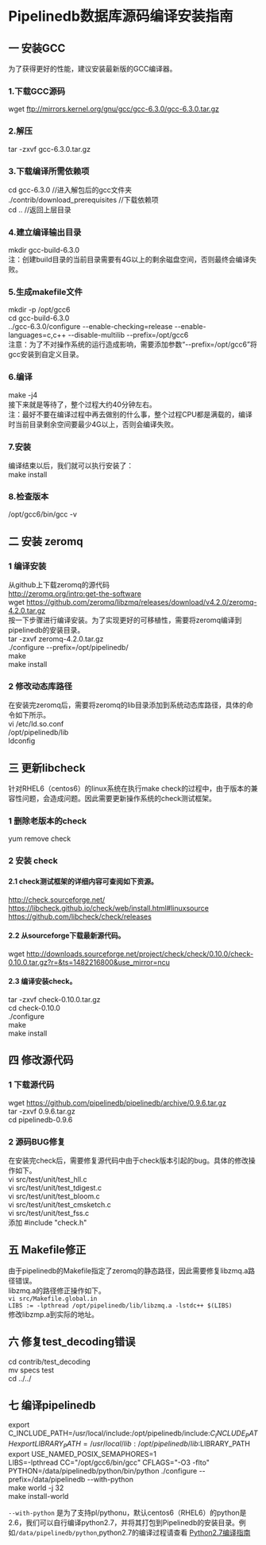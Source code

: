 # Pipelinedb数据库源码编译安装指南
## 一 安装GCC
为了获得更好的性能，建议安装最新版的GCC编译器。

### 1.下载GCC源码
wget ftp://mirrors.kernel.org/gnu/gcc/gcc-6.3.0/gcc-6.3.0.tar.gz

### 2.解压
tar -zxvf gcc-6.3.0.tar.gz

### 3.下载编译所需依赖项
cd gcc-6.3.0     					//进入解包后的gcc文件夹  
./contrib/download_prerequisites	//下载依赖项   
cd ..                          		//返回上层目录  

### 4.建立编译输出目录
mkdir gcc-build-6.3.0    
注：创建build目录的当前目录需要有4G以上的剩余磁盘空间，否则最终会编译失败。

### 5.生成makefile文件
mkdir -p /opt/gcc6     
cd gcc-build-6.3.0     
../gcc-6.3.0/configure --enable-checking=release --enable-languages=c,c++ --disable-multilib --prefix=/opt/gcc6    
注意：为了不对操作系统的运行造成影响，需要添加参数“--prefix=/opt/gcc6”将gcc安装到自定义目录。

### 6.编译
make -j4   
接下来就是等待了，整个过程大约40分钟左右。     
注：最好不要在编译过程中再去做别的什么事，整个过程CPU都是满载的，编译时当前目录剩余空间要最少4G以上，否则会编译失败。

### 7.安装
编译结束以后，我们就可以执行安装了：   
make install   

### 8.检查版本
/opt/gcc6/bin/gcc -v

## 二 安装 zeromq
### 1 编译安装
从github上下载zeromq的源代码    
http://zeromq.org/intro:get-the-software    
wget https://github.com/zeromq/libzmq/releases/download/v4.2.0/zeromq-4.2.0.tar.gz    
按一下步骤进行编译安装。为了实现更好的可移植性，需要将zeromq编译到pipelinedb的安装目录。    
tar -zxvf zeromq-4.2.0.tar.gz   
./configure --prefix=/opt/pipelinedb/    
make    
make install   

### 2 修改动态库路径
在安装完zeromq后，需要将zeromq的lib目录添加到系统动态库路径，具体的命令如下所示。    
vi /etc/ld.so.conf  
/opt/pipelinedb/lib   
ldconfig  

## 三 更新libcheck
针对RHEL6（centos6）的linux系统在执行make check的过程中，由于版本的兼容性问题，会造成问题。因此需要更新操作系统的check测试框架。

### 1 删除老版本的check
yum remove check

### 2 安装 check
#### 2.1 check测试框架的详细内容可查阅如下资源。
http://check.sourceforge.net/   
https://libcheck.github.io/check/web/install.html#linuxsource  
https://github.com/libcheck/check/releases

#### 2.2 从sourceforge下载最新源代码。
wget http://downloads.sourceforge.net/project/check/check/0.10.0/check-0.10.0.tar.gz?r=&ts=1482216800&use_mirror=ncu

#### 2.3 编译安装check。
tar -zxvf check-0.10.0.tar.gz  
cd check-0.10.0  
./configure  
make  
make install  

## 四 修改源代码

### 1 下载源代码
wget https://github.com/pipelinedb/pipelinedb/archive/0.9.6.tar.gz    
tar -zxvf 0.9.6.tar.gz     
cd pipelinedb-0.9.6

### 2 源码BUG修复
在安装完check后，需要修复源代码中由于check版本引起的bug。具体的修改操作如下。   
vi src/test/unit/test_hll.c   
vi src/test/unit/test_tdigest.c    
vi src/test/unit/test_bloom.c   
vi src/test/unit/test_cmsketch.c   
vi src/test/unit/test_fss.c   
添加 #include "check.h"  

## 五 Makefile修正
由于pipelinedb的Makefile指定了zeromq的静态路径，因此需要修复libzmq.a路径错误。     
libzmq.a的路径修正操作如下。    
`vi src/Makefile.global.in`    
`LIBS := -lpthread /opt/pipelinedb/lib/libzmq.a -lstdc++ $(LIBS)`   
修改libzmp.a到实际的地址。

## 六 修复test_decoding错误
cd contrib/test_decoding    
mv specs test    
cd ../../     

## 七 编译pipelinedb
export C_INCLUDE_PATH=/usr/local/include:/opt/pipelinedb/include:$C_INCLUDE_PATH     
export LIBRARY_PATH=/usr/local/lib:/opt/pipelinedb/lib:$LIBRARY_PATH    
export USE_NAMED_POSIX_SEMAPHORES=1    
LIBS=-lpthread CC="/opt/gcc6/bin/gcc" CFLAGS="-O3 -flto" PYTHON=/data/pipelinedb/python/bin/python ./configure --prefix=/data/pipelinedb --with-python   
make world -j 32     
make install-world    

`--with-python` 是为了支持pl/pythonu，默认centos6（RHEL6）的python是2.6，我们可以自行编译python2.7，并将其打包到Pipelinedb的安装目录。例如`/data/pipelinedb/python`,python2.7的编译过程请查看 [Python2.7编译指南](https://github.com/joe2hpimn/blog/blob/master/Pipelinedb/%E7%BC%96%E8%AF%91Python2.7.md)
